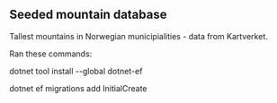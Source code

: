 ﻿## Seeded mountain database

Tallest mountains in Norwegian municipialities - data from Kartverket. 


Ran these commands:

dotnet tool install --global dotnet-ef

dotnet ef migrations add InitialCreate